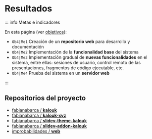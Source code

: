 # Resultados

::: info Metas e indicadores

En esta página (ver [objetivos](/proyecto/objetivos.md)):

- `Ob4|Me1` Creación de un **repositorio web** para desarrollo y documentación
- `Ob4|Me2` Implementación de la **funcionalidad base** del sistema
- `Ob4|Me3` Implementación gradual de **nuevas funcionalidades** en el sistema, entre ellas: sesiones de usuario, control remoto de las presentaciones, fragmentos de código ejecutable, etc.
- `Ob4|Me4` Prueba del sistema en un **servidor web**

:::

## Repositorios del proyecto

- [fabianabarca / **kalouk**](https://github.com/fabianabarca/kalouk)
- [fabianabarca / **kalouk-xyz**](https://github.com/fabianabarca/kalouk-xyz)
- [fabianabarca / **slidev-theme-kalouk**](https://github.com/fabianabarca/slidev-theme-kalouk)
- [fabianabarca / **slidev-addon-kalouk**](https://github.com/fabianabarca/slidev-addon-kalouk)
- [improbabilidades / **web**](https://github.com/improbabilidades/web)
